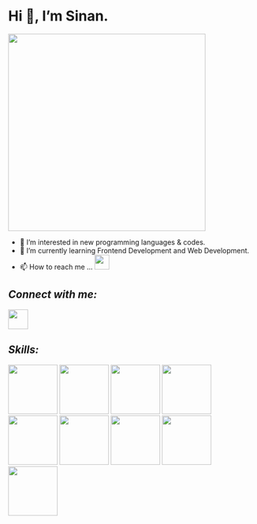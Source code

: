 # Hi 👋, I’m Sinan.
<img src="https://miro.medium.com/max/720/0*7Q3yvSIv_t0ioJ-Z.gif" width="400">

- 👀 I’m interested in new programming languages & codes.
- 🌱 I’m currently learning Frontend Development and Web Development.
- 📫 How to reach me ...   <a href=mailto:snn.akyl@hotmail.com ><img src="https://cdn-icons-png.flaticon.com/512/651/651006.png?w=740&t=st=1668867267~exp=1668867867~hmac=1f5a756281c26745d9702bed67111cc32468b14cd29a143ffb1e10a8a15a806f" height="30"></a>


## *Connect with me:*
<a href="https://www.linkedin.com/in/sinan-a-959412180/"><img src="https://user-images.githubusercontent.com/110792519/200197968-080d1891-4a00-4f72-87a1-3b6f8e214e0b.png" height="40"></a>




## *Skills:*
<div>
<img src="https://user-images.githubusercontent.com/110792519/200194080-cc9ad8e3-7ac8-4c85-b1e1-bb2feb947a68.png" height="100" >
<img src="https://user-images.githubusercontent.com/110792519/200194133-c56bc63c-47c1-48d9-a4e0-fee074fa29da.png" height="100" >
<img src="https://user-images.githubusercontent.com/110792519/200194139-ae237e35-d77c-4015-b67e-f86a573ece45.png" height="100" >
<img src="https://user-images.githubusercontent.com/110792519/200195597-98a9775e-a73d-4c90-aa86-635c1839771d.png" height="100" >
<img src="https://sass-lang.com/assets/img/logos/logo-b6e1ef6e.svg" height="100" >
<img src="https://user-images.githubusercontent.com/110792519/200194162-5531cf65-bc7b-4ee8-9362-8e3a85492709.png" height="100" >
<img src="https://avatars.githubusercontent.com/u/13142323?s=200&v=4" height="100" >
<img src="https://user-images.githubusercontent.com/110792519/200194148-5e6fadc4-b21a-4be0-89e1-c8bef50c6cf6.png" height="100" >

  <img src="https://user-images.githubusercontent.com/110792519/200195581-8f8b7350-e5fa-4c75-92de-7f4b20dea889.png" height="100" >
</div>

<!---
sinanakyol/sinanakyol is a ✨ special ✨ repository because its `README.md` (this file) appears on your GitHub profile.
You can click the Preview link to take a look at your changes.
--->

